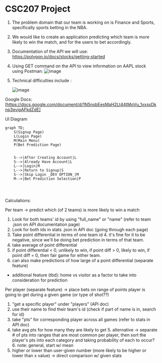 # CSC207 Project
1) The problem domain that our team is working on is Finance and Sports, specifically sports betting in the NBA.
2) We would like to create an application predicting which team is more likely to win the match, and for the users to bet accordingly.
4) Documentation of the API we will use: https://polygon.io/docs/stocks/getting-started
5) Using GET command on the API to view information on AAPL stock using Postman:
![image](https://github.com/luwaidev/CSC207/assets/118492882/18a1e0bc-7721-4e7b-b6c0-211ed01998fd)
 
7) Technical difficulties include :
     
     ![image](https://github.com/luwaidev/CSC207/assets/110574156/459a5a83-0c89-45b8-ba66-905271f8f68c)

Google Docs: [https://docs.google.com/document/d/1N5nsbEesMaH2Lt44tMoVu_1xxssDknp3evipAFkdZdE]

UI Diagram
```mermaid
graph TD;
	S(Signup Page)
	L(Login Page)
	M(Main Menu)
	P(Bet Prediction Page)
	
 
	S-->|After Creating Account|L
	S-->|Already Have Account|L
	L-->|Login|M
	L-->|Return to Signup|S
	S-->|Skip Login _DEV OPTION_|M
	M-->|Bet Prediction Selection|P
 

	

```

Calculations:

Per team -> predict which (of 2 teams) is more likely to win a match
1. Look for both teams' id by using "full_name" or "name" (refer to team .json on API documentation page)
2. Look for both ids in stats .json in API doc (going through each page)
3. Take point differential in terms of one team id
   4. it's fine for it to be negative, since we'll be doing bet prediction in 
   terms of that team.
5. take average of point differential
6. if point differential < 0, unlikely to win, if point diff > 0, likely to win,
if point diff = 0, then fair game for either team.
7. can also make predictions of how large of a point differential (separate feature)
- additional feature (tbd): home vs visitor as a factor to take into consideration for prediction

Per player (separate feature) -> place bets on range of points player is going to get during a given game (or type of shot??)
1. "get a specific player" under "players" (API doc)
2. use their name to find their team's id (check if part of name is in, search for id)
3. take "pts" for corresponding player across all games (refer to stats in API doc)
4. take avg pts for how many they are likely to get
   5. alternative -> separate # of pts into ranges that are most common per player, then sort the player's pts into each category and taking probability of each to occur?
   6. note: general, start w/ mean
7. higher or lower than user-given number (more likely to be higher or lower than x value) -> direct comparison w/ given stats